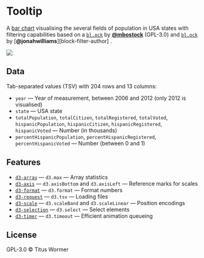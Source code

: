 # Tooltip

A [bar chart][original] visualising the several fields of population
in USA states with filtering capabilities based on a [`bl.ock`][block] by
[**@mbostock**][block-author] (GPL-3.0) and [`bl.ock`][block-filter] by
[**@jonahwilliams**][block-filter-author] .

[![][cover]][url]

## Data

Tab-separated values (TSV) with 204 rows and 13 columns:

*   `year` — Year of measurement, between 2006 and 2012 (only 2012 is visualised)
*   `state` — USA state
*   `totalPopulation`, `totalCitizen`, `totalRegistered`, `totalVoted`,
    `hispanicPopulation`, `hispanicCitizen`, `hispanicRegistered`,
    `hispanicVoted`
    — Number (in thousands)
*   `percentHispanicPopulation`, `percentHispanicRegistered`,
    `percentHispanicVoted`
    — Number (between 0 and 1)

## Features

*   [`d3-array`](https://github.com/d3/d3-array#api-reference)
    — `d3.max`
    — Array statistics
*   [`d3-axis`](https://github.com/d3/d3-axis#api-reference)
    — `d3.axisBottom` and `d3.axisLeft`
    — Reference marks for scales
*   [`d3-format`](https://github.com/d3/d3-format#api-reference)
    — `d3.format`
    — Format numbers
*   [`d3-request`](https://github.com/d3/d3-request#api-reference)
    — `d3.tsv`
    — Loading files
*   [`d3-scale`](https://github.com/d3/d3-scale#api-reference)
    — `d3.scaleBand` and `d3.scaleLinear`
    — Position encodings
*   [`d3-selection`](https://github.com/d3/d3-selection#api-reference)
    — `d3.select`
    — Select elements
*   [`d3-timer`](https://github.com/d3/d3-timer#api-reference)
    — `d3.timeout`
    — Efficient animation queueing

## License

GPL-3.0 © Titus Wormer

[original]: https://github.com/cmda-fe3/course-17-18/tree/master/site/class-1-bar/wooorm#readme

[block]: https://bl.ocks.org/mbostock/3885304

[block-author]: https://github.com/mbostock

[block-filter]: http://bl.ocks.org/jonahwilliams/2f16643b999ada7b1909

[block-author]: https://github.com/jonahwilliams

[cover]: preview.png

[url]: https://cmda-fe3.github.io/course-17-18/class-4/filter/
